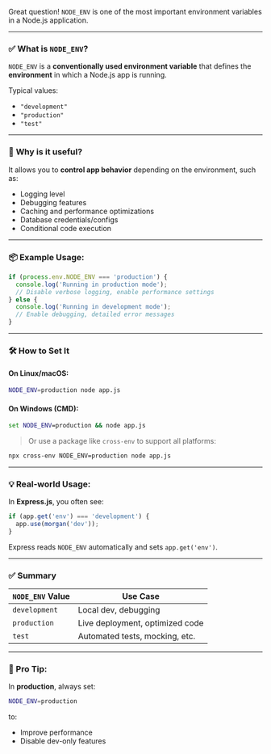 Great question! `NODE_ENV` is one of the most important environment variables in a Node.js application.

---

### ✅ **What is `NODE_ENV`?**

`NODE_ENV` is a **conventionally used environment variable** that defines the **environment** in which a Node.js app is running.

Typical values:

* `"development"`
* `"production"`
* `"test"`

---

### 🧠 **Why is it useful?**

It allows you to **control app behavior** depending on the environment, such as:

* Logging level
* Debugging features
* Caching and performance optimizations
* Database credentials/configs
* Conditional code execution

---

### 📦 **Example Usage:**

```js
if (process.env.NODE_ENV === 'production') {
  console.log('Running in production mode');
  // Disable verbose logging, enable performance settings
} else {
  console.log('Running in development mode');
  // Enable debugging, detailed error messages
}
```

---

### 🛠️ **How to Set It**

#### On Linux/macOS:

```bash
NODE_ENV=production node app.js
```

#### On Windows (CMD):

```cmd
set NODE_ENV=production && node app.js
```

> Or use a package like `cross-env` to support all platforms:

```bash
npx cross-env NODE_ENV=production node app.js
```

---

### 💡 Real-world Usage:

In **Express.js**, you often see:

```js
if (app.get('env') === 'development') {
  app.use(morgan('dev'));
}
```

Express reads `NODE_ENV` automatically and sets `app.get('env')`.

---

### ✅ Summary

| `NODE_ENV` Value | Use Case                        |
| ---------------- | ------------------------------- |
| `development`    | Local dev, debugging            |
| `production`     | Live deployment, optimized code |
| `test`           | Automated tests, mocking, etc.  |

---

### 🛑 Pro Tip:

In **production**, always set:

```bash
NODE_ENV=production
```

to:

* Improve performance
* Disable dev-only features